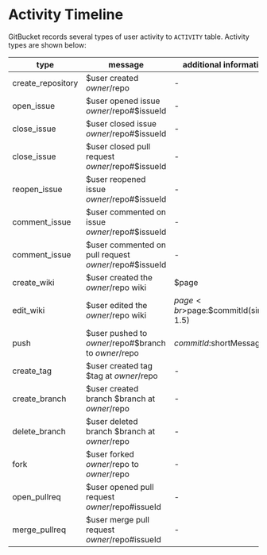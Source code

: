 Activity Timeline
========
GitBucket records several types of user activity to ```ACTIVITY``` table. Activity types are shown below:

type              | message                                              | additional information
------------------|------------------------------------------------------|------------------------
create_repository |$user created $owner/$repo                            |-
open_issue        |$user opened issue $owner/$repo#$issueId              |-
close_issue       |$user closed issue $owner/$repo#$issueId              |-
close_issue       |$user closed pull request $owner/$repo#$issueId       |-
reopen_issue      |$user reopened issue $owner/$repo#$issueId            |-
comment_issue     |$user commented on issue $owner/$repo#$issueId        |-
comment_issue     |$user commented on pull request $owner/$repo#$issueId |-
create_wiki       |$user created the $owner/$repo wiki                   |$page
edit_wiki         |$user edited the $owner/$repo wiki                    |$page<br>$page:$commitId(since 1.5)
push              |$user pushed to $owner/$repo#$branch to $owner/$repo  |$commitId:$shortMessage\n*
create_tag        |$user created tag $tag at $owner/$repo                |-
create_branch     |$user created branch $branch at $owner/$repo          |-
delete_branch     |$user deleted branch $branch at $owner/$repo          |-
fork              |$user forked $owner/$repo to $owner/$repo             |-
open_pullreq      |$user opened pull request $owner/$repo#issueId        |-
merge_pullreq     |$user merge pull request $owner/$repo#issueId         |-
